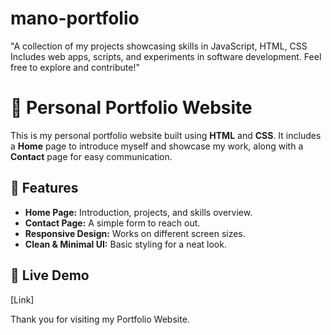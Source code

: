 # mano-portfolio
"A collection of my projects showcasing skills in JavaScript, HTML, CSS Includes web apps, scripts, and experiments in software development. Feel free to explore and contribute!"
# 🌟 Personal Portfolio Website  

This is my personal portfolio website built using **HTML** and **CSS**. It includes a **Home** page to introduce myself and showcase my work, along with a **Contact** page for easy communication.  

## 📌 Features  
- **Home Page:** Introduction, projects, and skills overview.  
- **Contact Page:** A simple form to reach out.  
- **Responsive Design:** Works on different screen sizes.  
- **Clean & Minimal UI:** Basic styling for a neat look.  

## 🚀 Live Demo  
[Link]

Thank you for visiting my Portfolio Website.
